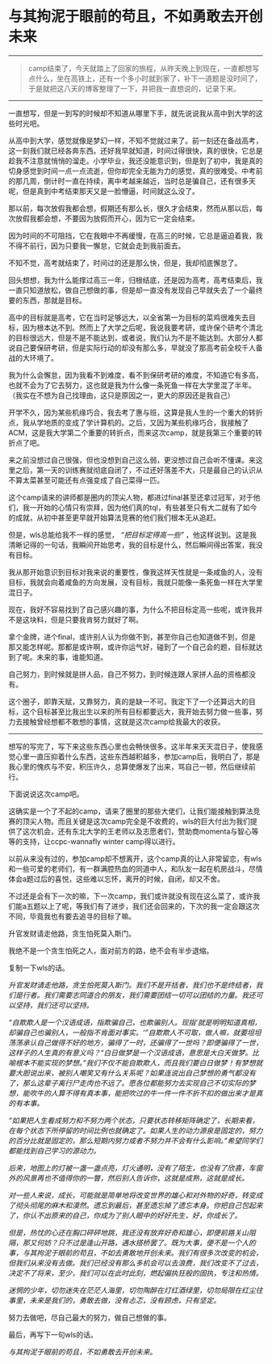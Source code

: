 # 与其拘泥于眼前的苟且，不如勇敢去开创未来

____

>camp结束了，今天就踏上了回家的旅程，从昨天晚上到现在，一直都想写点什么，坐在高铁上，还有一个多小时就到家了，补下一道题是没时间了，于是就把这八天的博客整理了一下，并把我一直想说的，记录下来。
______


一直想写，但是一到写的时候却不知道从哪里下手，就先说说我从高中到大学的这些时光吧。

从高中到大学，感觉就像是梦幻一样，不知不觉就过来了。前一刻还在备战高考，这一刻我们就已经各奔东西。还好我早就知道，时间过得很快，真的很快，它总是趁我不注意就悄悄的溜走。小学毕业，我还没能意识到，但是到了初中，我是真的切身感觉到时间一点一点流逝，但你却完全无能为力的感觉，真的很难受。中考前的那几周，倒计时一直在持续，离中考越来越近，当时总是骗自己，还有很多天呢，但是真到中考结束那天又是一脸懵逼，时间就这么没了。

那以前，每次放假我都会想，假期还有那么长，很久才会结束，然而从那以后，每次放假我都会想，不要因为放假而开心，因为它一定会结束。

因为时间的不可阻挡，它在我眼中不再缓慢，在高三的时候，它总是逼迫着我，我不得不前行，因为只要我一懈怠，它就会走到我前面去。

不知不觉，高考就结束了，时间过的还是那么快，但是，我却彻底懈怠了。

回头想想，我为什么能撑过高三一年，归根结底，还是因为高考，高考结束后，我一直只知道放松，做自己想做的事，但是却一直没有发现自己早就失去了一个最终要的东西，那就是目标。

高中的目标就是高考，它在当时足够远大，以全省第一为目标的菜鸡很难失去目标，因为根本达不到。然而上了大学之后呢，我说我要考研，或许保个研考个清北的目标很远大，但是不是不能达到，或者说，我们认为不是不能达到。大部分人都说自己要保研考研，但是实际行动的却没有那么多，早就没了那高考前全校千人备战的大环境了。

我为什么会懈怠，因为我看不到难度，看不到保研考研的难度，不知道它有多高，也就不会为了它去努力，这也就是我为什么像一条死鱼一样在大学里混了半年。（我实在不想为自己找理由，这只是原因之一，更大的原因还是我自己）

开学不久，因为某些机缘巧合，我去考了惠与班，这算是我人生的一个重大的转折点，我从学地质的变成了学计算机的。之后，又因为某些机缘巧合，我接触了ACM，这是我大学第二个重要的转折点，而来这次camp，就是我第三个重要的转折点了吧。

来之前没想过自己很强，但也没想到自己这么弱，更没想过自己会听不懂课。来这里之后，第一天的训练赛就彻底自闭了，不过还好落差不大，只是最自己的认识从不算太菜甚至可能还有点强变成了自己菜得一匹。

这个camp请来的讲师都是圈内的顶尖人物，都进过final甚至还拿过冠军，对于他们，我一开始的心情只有崇拜，因为他们真的tql，有些甚至只有大二就有了如今的成就，从初中甚至更早就开始算法竞赛的他们我们根本无从追赶。

但是，wls总能给我不一样的感觉， *“把目标定得高一些”* ，他这样说到。这是我清晰记得的一句话，我瞬间开始思考，我的目标是什么，然后瞬间得出答案，我没有目标。

我从那开始意识到目标对我来说的重要性，像我这样天性就是一条咸鱼的人，没有目标，我就会向着咸鱼的方向发展，没有目标，我就只能像一条死鱼一样在大学里混日子。

现在，我好不容易找到了自己感兴趣的事，为什么不把目标定高一些呢，或许我并不是这块料，但是只要我肯努力就好了啊。

拿个金牌，进个final，或许别人认为你做不到，甚至你自己也知道做不到，但是那又能怎样呢。那都是或许啊，或许你运气好，碰到了一个自己会的题，目标就达到了呢。未来的事，谁能知道。

自己努力，到时候就是拼人品，自己不努力，到时候连跟人家拼人品的资格都没有。

这个圈子，即靠天赋，又靠努力，真的是缺一不可。我定下了一个还算远大的目标，这个目标甚至比我出生以来的所有目标都要远大，我开始去努力做一些事，努力去接触曾经想都不敢想的事情，这就是这次camp给我最大的收获。

_____

想写的写完了，写下来这些东西心里也会畅快很多。这半年来天天混日子，使我感觉心里一直压抑着什么东西，这些东西越积越多，参加camp后，我明白了，那是我心里的愧疚与不安，积压许久，总算使爆发了出来，骂自己一顿，然后继续前行。

下面说说这次camp吧。

这确实是一个了不起的camp，请来了圈里的那些大佬们，让我们能接触到算法竞赛的顶尖人物。而且关键是这次camp完全是不收费的，wls的巨大付出为我们提供了这次机会，还有东北大学的王老师以及志愿者们，赞助商momenta与智心等等的支持，让ccpc-wannafly winter camp得以进行。

以前从来没有过的，参加camp却不想离开，这个camp真的让人非常留恋，有wls和一些可爱的老师们，有一群满腔热血的同道中人，和队友一起在机房战斗，尽情体会a题过后的喜悦，这些难以忘怀，离开的时候，自闭，却又不舍。

不过还是会有下一次的嘛，下一次camp，我们或许就没有现在这么菜了，或许我们能a五题以上了呢，等我们有了进步，我们还会回来的，下次的我一定会跟这次不同，毕竟我也有要去追寻的目标了嘛。

升官发财请走他路，贪生怕死莫入斯门。

我绝不是一个贪生怕死之人，面对前方的路，绝不会有半步退缩。

复制一下wls的话。

*升官发财请走他路，贪生怕死莫入斯门。我们不是开括者，我们也不是终结者，我们是行者。我们需要志同道合的朋友，我们需要团结一切可以团结的力量。我还可以坚持，我们还可以坚持。*

*“自欺欺人是一个汉语成语，指欺骗自己，也欺骗别人。现指’就是明明知道真相，却骗自己也骗别人，一般指不肯面对事实。‘”自欺欺人不可取，做人嘛，就要坦坦荡荡承认自己做得不好的地方，骗得了一时，还骗得了一世吗？即便骗得了一世，这样子的人生真的有意义吗？“白日做梦是一个汉语成语，意思是大白天做梦。比喻根本不能实现的梦想。”我们不仅不能自欺欺人，而且我们要白日做梦！有梦想就要大胆说出来，被别人嘲笑又有什么关系呢？如果连说出自己梦想的勇气都没有了，那么这辈子离行尸走肉也不远了。愿各位都能努力去实现自己不切实际的梦想，能吹牛的人算不得有真本事，能把吹过的牛一件一件不折不扣的做出来才是真的有本事。*

*“如果把人生看成努力和不努力两个状态，只要状态转移矩阵确定了，长期来看，在每个状态下所停留的时间比例也就确定了。如果人生的动力源泉是固定的，努力的百分比就是固定的，那么短期内努力或者不努力并不会有什么影响。”希望同学们都能找到自己学习的源动力。*

*后来，地图上的灯被一盏一盏点亮，灯火通明，没有了陌生，也没有了欣喜，车窗外的风景再也不值得你的一瞥，然后别人告诉你，这就是成熟，这就是成长。*

*对一些人来说，成长，可能就是简单地将改变世界的雄心和对外物的好奇，转变成了彻头彻尾的麻木和漠然。遗忘到最后，甚至遗忘掉了遗忘本身。你把自己包起来了，你认不出原来的自己，你成为了别人眼中的好好先生，好，你成长了。*

*但是，热忱的心还在胸口砰砰地跳，我还没有放弃好奇和雄心，即便前路关山阻隔，那又何妨？只不过是逢山开路，遇水搭桥罢了。既为大事，便不是一个人的事，与其拘泥于眼前的苟且，不如去勇敢地开创未来。我们有很多次改变的机会，但我们从来没有去做。我们已经没有那么多机会可以去浪费，我们改变不了过去，决定不了将来，至少，我们可以在此时此刻，燃起偏执狂般的固执，专注和热情。*

*迷惘的少年，切勿迷失在茫茫人海里，切勿陶醉在灯红酒绿里，切勿局限在红尘往事里，未来是我们的，勇敢去做，没有忐忑，没有顾虑，只有坚定。*

努力去做吧，尽自己最大的努力，做自己想做的事。

最后，再写下一句wls的话。

*与其拘泥于眼前的苟且，不如勇敢去开创未来。*